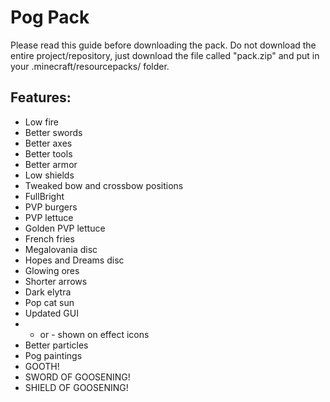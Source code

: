 # Pog Pack

Please read this guide before downloading the pack.
Do not download the entire project/repository, just download the file called "pack.zip" and put in your .minecraft/resourcepacks/ folder.

## Features:
- Low fire
- Better swords
- Better axes
- Better tools
- Better armor
- Low shields
- Tweaked bow and crossbow positions
- FullBright
- PVP burgers
- PVP lettuce
- Golden PVP lettuce
- French fries
- Megalovania disc
- Hopes and Dreams disc
- Glowing ores
- Shorter arrows
- Dark elytra
- Pop cat sun
- Updated GUI
- + or - shown on effect icons
- Better particles
- Pog paintings
- GOOTH!
- SWORD OF GOOSENING!
- SHIELD OF GOOSENING!
